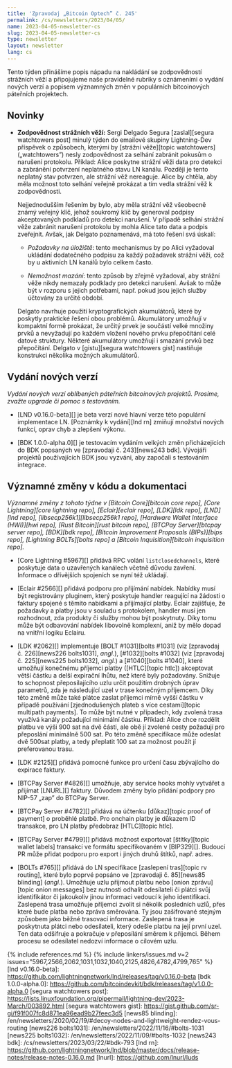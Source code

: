 ```yaml
---
title: 'Zpravodaj „Bitcoin Optech” č. 245'
permalink: /cs/newsletters/2023/04/05/
name: 2023-04-05-newsletter-cs
slug: 2023-04-05-newsletter-cs
type: newsletter
layout: newsletter
lang: cs
---
```

Tento týden přinášíme popis nápadu na nakládání se zodpovědností strážních
věží a připojujeme naše pravidelné rubriky s oznámeními o vydání nových verzí a
popisem významných změn v populárních bitcoinových páteřních projektech.

## Novinky

- **Zodpovědnost strážních věží:** Sergi Delgado Segura
  [zaslal][segura watchtowers post] minulý týden do emailové skupiny
  Lightning-Dev příspěvek o způsobech, kterými by [strážní věže][topic watchtowers]
  („watchtowers”) nesly zodpovědnost za selhání zabránit pokusům
  o narušení protokolu. Příklad: Alice poskytne strážní věži data pro
  detekci a zabránění potvrzení neplatného stavu LN kanálu. Později
  je tento neplatný stav potvrzen, ale strážní věž nereaguje. Alice
  by chtěla, aby měla možnost toto selhání veřejně prokázat a tím vedla
  strážní věž k zodpovědnosti.

  Nejjednodušším řešením by bylo, aby měla strážní věž všeobecně známý veřejný
  klíč, jehož soukromý klíč by generoval podpisy akceptovaných podkladů pro
  detekci narušení. V případě selhání strážní věže zabránit narušení protokolu
  by mohla Alice tato data a podpis zveřejnit. Avšak, jak Delgato poznamenává,
  má toto řešení svá úskalí:

    - *Požadavky na úložiště*: tento mechanismus by po Alici vyžadoval
      ukládání dodatečného podpisu za každý požadavek strážní věži, což
      by u aktivních LN kanálů bylo celkem často.

    - *Nemožnost mazání*: tento způsob by zřejmě vyžadoval, aby strážní
      věže nikdy nemazaly podklady pro detekci narušení. Avšak to může
      být v rozporu s jejich potřebami, např. pokud jsou jejich služby
      účtovány za určité období.

  Delgato navrhuje použití kryptografických akumulátorů, které by poskytly
  praktické řešení obou problémů. Akumulátory umožňují v kompaktní formě
  prokázat, že určitý prvek je součástí velké množiny prvků a nevyžadují
  po každém vložení nového prvku přepočítání celé datové struktury. Některé
  akumulátory umožňují i smazání prvků bez přepočítání. Delgato v [gistu][segura
  watchtowers gist] nastiňuje konstrukci několika možných akumulátorů.

## Vydání nových verzí

*Vydání nových verzí oblíbených páteřních bitcoinových projektů. Prosíme,
zvažte upgrade či pomoc s testováním.*

- [LND v0.16.0-beta][] je beta verzí nové hlavní verze této populární
  implementace LN. [Poznámky k vydání][lnd rn] zmiňují množství nových
  funkcí, oprav chyb a zlepšení výkonu.

- [BDK 1.0.0-alpha.0][] je testovacím vydáním velkých změn přicházejících
  do BDK popsaných ve [zpravodaji č. 243][news243 bdk]. Vývojáři
  projektů používajících BDK jsou vyzváni, aby započali s testováním
  integrace.

## Významné změny v kódu a dokumentaci

*Významné změny z tohoto týdne v [Bitcoin Core][bitcoin core repo], [Core
Lightning][core lightning repo], [Eclair][eclair repo], [LDK][ldk repo],
[LND][lnd repo], [libsecp256k1][libsecp256k1 repo], [Hardware Wallet
Interface (HWI)][hwi repo], [Rust Bitcoin][rust bitcoin repo], [BTCPay
Server][btcpay server repo], [BDK][bdk repo], [Bitcoin Improvement
Proposals (BIPs)][bips repo], [Lightning BOLTs][bolts repo] a
[Bitcoin Inquisition][bitcoin inquisition repo].*

- [Core Lightning #5967][] přidává RPC volání `listclosedchannels`, které poskytuje
  data o uzavřených kanálech včetně důvodu zavření. Informace o dřívějších
  spojeních se nyní též ukládají.

- [Eclair #2566][] přidává podporu pro přijímání nabídek. Nabídky musí
  být registrovány pluginem, který poskytuje handler reagující na
  žádosti o faktury spojené s těmito nabídkami a přijímající platby.
  Eclair zajišťuje, že požadavky a platby jsou v souladu s protokolem,
  handler musí jen rozhodnout, zda produkty či služby mohou být poskytnuty.
  Díky tomu může být odbavování nabídek libovolně komplexní, aniž
  by mělo dopad na vnitřní logiku Eclairu.

- [LDK #2062][] implementuje [BOLT #1031][bolts #1031] (viz [zpravodaj
  č. 226][news226 bolts1031], *angl.*), [#1032][bolts #1032] (viz
  [zpravodaj č. 225][news225 bolts1032], *angl.*) a [#1040][bolts #1040],
  které umožňují konečnému příjemci platby ([HTLC][topic htlc]) akceptovat
  větší částku a delší expirační lhůtu, než které byly požadovány. Snižuje
  to schopnost přeposílajícího uzlu určit použitím drobných úprav parametrů,
  zda je následující uzel v trase konečným příjemcem. Díky této změně může také
  plátce zaslat příjemci mírně vyšší částku v případě používání [zjednodušených
  plateb s více cestami][topic multipath payments]. To může být nutné v případech,
  kdy zvolená trasa využívá kanály požadující minimální částku. Příklad: Alice
  chce rozdělit platbu ve výši 900 sat na dvě části, ale obě jí zvolené cesty
  požadují pro přeposlání minimálně 500 sat. Po této změně specifikace může
  odeslat dvě 500sat platby, a tedy přeplatit 100 sat za možnost použít jí
  preferovanou trasu.

- [LDK #2125][] přidává pomocné funkce pro určení času zbývajícího do
  expirace faktury.

- [BTCPay Server #4826][] umožňuje, aby service hooks mohly vytvářet a
  přijímat [LNURL][] faktury. Důvodem změny bylo přidání podpory pro
  NIP-57 „zap” do BTCPay Server.

- [BTCPay Server #4782][] přidává na účtenku [důkaz][topic proof of payment]
  o proběhlé platbě. Pro onchain platby je důkazem ID transakce,
  pro LN platby předobraz [HTLC][topic htlc].

- [BTCPay Server #4799][] přidává možnost exportovat [štítky][topic
  wallet labels] transakcí ve formátu specifikovaném v [BIP329][]. Budoucí
  PR může přidat podporu pro export i jiných druhů štítků, např. adres.

- [BOLTs #765][] přidává do LN specifikace [zaslepení tras][topic rv routing],
  které bylo poprvé popsáno ve [zpravodaji č. 85][news85 blinding] (*angl.*).
  Umožňuje uzlu přijmout platbu nebo [onion zprávu][topic onion messages]
  bez nutnosti odhalit odesílateli či plátci svůj identifikátor či jakoukoliv
  jinou informaci vedoucí k jeho identifikaci. Zaslepená trasa umožňuje
  příjemci zvolit si několik posledních uzlů, přes které bude platba nebo
  zpráva směrována. Ty jsou zašifrované stejným způsobem jako běžné trasovací
  informace. Zaslepená trasa je poskytnuta plátci nebo odesílateli, který odešle
  platbu na její první uzel. Ten data odšifruje a pokračuje v přeposílání směrem
  k příjemci. Během procesu se odesílatel nedozví informace o cílovém uzlu.

{% include references.md %}
{% include linkers/issues.md v=2 issues="5967,2566,2062,1031,1032,1040,2125,4826,4782,4799,765" %}
[lnd v0.16.0-beta]: https://github.com/lightningnetwork/lnd/releases/tag/v0.16.0-beta
[bdk 1.0.0-alpha.0]: https://github.com/bitcoindevkit/bdk/releases/tag/v1.0.0-alpha.0
[segura watchtowers post]: https://lists.linuxfoundation.org/pipermail/lightning-dev/2023-March/003892.html
[segura watchtowers gist]: https://gist.github.com/sr-gi/f91f007fc8d871ea96ead9b27feec3d5
[news85 blinding]: /en/newsletters/2020/02/19/#decoy-nodes-and-lightweight-rendez-vous-routing
[news226 bolts1031]: /en/newsletters/2022/11/16/#bolts-1031
[news225 bolts1032]: /en/newsletters/2022/11/09/#bolts-1032
[news243 bdk]: /cs/newsletters/2023/03/22/#bdk-793
[lnd rn]: https://github.com/lightningnetwork/lnd/blob/master/docs/release-notes/release-notes-0.16.0.md
[lnurl]: https://github.com/lnurl/luds
